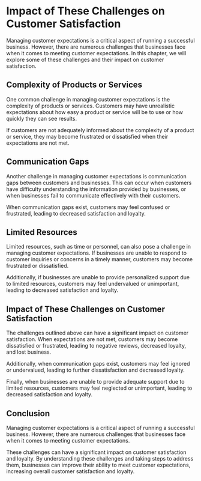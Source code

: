Impact of These Challenges on Customer Satisfaction
============================================================================================================

Managing customer expectations is a critical aspect of running a successful business. However, there are numerous challenges that businesses face when it comes to meeting customer expectations. In this chapter, we will explore some of these challenges and their impact on customer satisfaction.

Complexity of Products or Services
----------------------------------

One common challenge in managing customer expectations is the complexity of products or services. Customers may have unrealistic expectations about how easy a product or service will be to use or how quickly they can see results.

If customers are not adequately informed about the complexity of a product or service, they may become frustrated or dissatisfied when their expectations are not met.

Communication Gaps
------------------

Another challenge in managing customer expectations is communication gaps between customers and businesses. This can occur when customers have difficulty understanding the information provided by businesses, or when businesses fail to communicate effectively with their customers.

When communication gaps exist, customers may feel confused or frustrated, leading to decreased satisfaction and loyalty.

Limited Resources
-----------------

Limited resources, such as time or personnel, can also pose a challenge in managing customer expectations. If businesses are unable to respond to customer inquiries or concerns in a timely manner, customers may become frustrated or dissatisfied.

Additionally, if businesses are unable to provide personalized support due to limited resources, customers may feel undervalued or unimportant, leading to decreased satisfaction and loyalty.

Impact of These Challenges on Customer Satisfaction
---------------------------------------------------

The challenges outlined above can have a significant impact on customer satisfaction. When expectations are not met, customers may become dissatisfied or frustrated, leading to negative reviews, decreased loyalty, and lost business.

Additionally, when communication gaps exist, customers may feel ignored or undervalued, leading to further dissatisfaction and decreased loyalty.

Finally, when businesses are unable to provide adequate support due to limited resources, customers may feel neglected or unimportant, leading to decreased satisfaction and loyalty.

Conclusion
----------

Managing customer expectations is a critical aspect of running a successful business. However, there are numerous challenges that businesses face when it comes to meeting customer expectations.

These challenges can have a significant impact on customer satisfaction and loyalty. By understanding these challenges and taking steps to address them, businesses can improve their ability to meet customer expectations, increasing overall customer satisfaction and loyalty.
